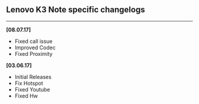 ## Lenovo K3 Note specific changelogs
---
**[08.07.17]** 
- Fixed call issue
- Improved Codec
- Fixed Proximity

**[03.06.17]**
- Initial Releases 
- Fix Hotspot
- Fixed Youtube
- Fixed Hw
